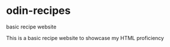 # odin-recipes
basic recipe website

This is a basic recipe website to showcase my HTML proficiency 